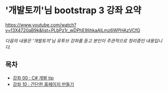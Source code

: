 # '개발토끼'님 bootstrap 3 강좌 요약

https://www.youtube.com/watch?v=f3X4720aB9k&list=PLbPz1r_wDPhE9lihkaAlLmz6WPHAzVCfG

*다음의 내용은 '개발토끼'님 유투브 강좌를 듣고 본인이 주관적으로 정리중인 내용입니다.*

## 목차
* [강좌 00 : C# 개발 tip](lecture00.md)
* [강좌 10 : 간단한 홈페이지 만들기](lecture10.md)
